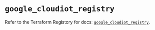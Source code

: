 # `google_cloudiot_registry`

Refer to the Terraform Registory for docs: [`google_cloudiot_registry`](https://registry.terraform.io/providers/hashicorp/google/4.83.0/docs/resources/cloudiot_registry).
